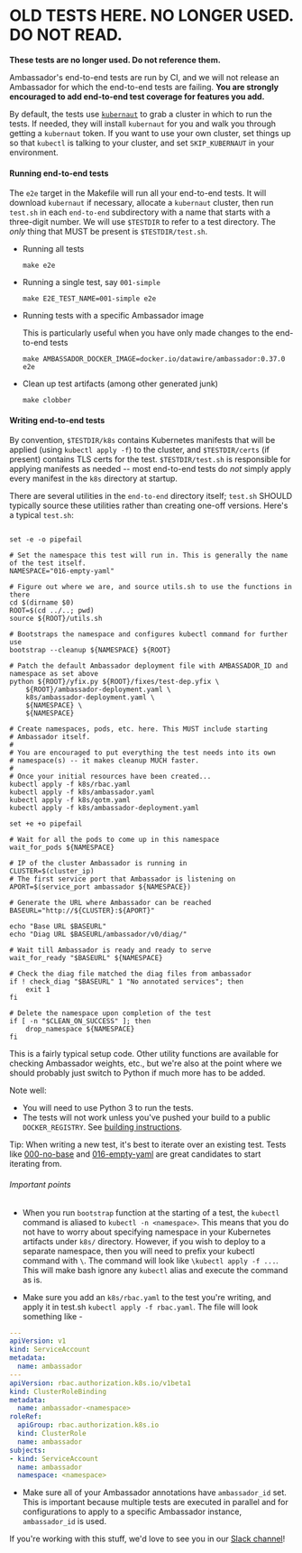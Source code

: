 # OLD TESTS HERE. NO LONGER USED. DO NOT READ.

**These tests are no longer used. Do not reference them.**

Ambassador's end-to-end tests are run by CI, and we will not release an Ambassador for which the end-to-end tests are failing. **You are strongly encouraged to add end-to-end test coverage for features you add.** 

By default, the tests use [`kubernaut`](https://kubernaut.io/) to grab a cluster in which to run the tests. If needed, they will install `kubernaut` for you and walk you through getting a `kubernaut` token. If you want to use your own cluster, set things up so that `kubectl` is talking to your cluster, and set `SKIP_KUBERNAUT` in your environment.

#### Running end-to-end tests

The `e2e` target in the Makefile will run all your end-to-end tests.
It will download `kubernaut` if necessary, allocate a `kubernaut` cluster, then run `test.sh` in each `end-to-end` subdirectory with a name that starts with a three-digit number. We will use `$TESTDIR` to refer to a test directory. The _only_ thing that MUST be present is `$TESTDIR/test.sh`.

- Running all tests

  ```
  make e2e
  ```
  
- Running a single test, say `001-simple`

  ```
  make E2E_TEST_NAME=001-simple e2e
  ```

- Running tests with a specific Ambassador image

  This is particularly useful when you have only made changes to the end-to-end tests

  ```
  make AMBASSADOR_DOCKER_IMAGE=docker.io/datawire/ambassador:0.37.0 e2e
  ```

- Clean up test artifacts (among other generated junk)
  ```
  make clobber
  ```

#### Writing end-to-end tests

By convention, `$TESTDIR/k8s` contains Kubernetes manifests that will be applied (using `kubectl apply -f`) to the cluster, and `$TESTDIR/certs` (if present) contains TLS certs for the test. `$TESTDIR/test.sh` is responsible for applying manifests as needed -- most end-to-end tests do _not_ simply apply every manifest in the `k8s` directory at startup.

There are several utilities in the `end-to-end` directory itself; `test.sh` SHOULD typically source these utilities rather than creating one-off versions. Here's a typical `test.sh`:

```shell

set -e -o pipefail

# Set the namespace this test will run in. This is generally the name of the test itself.
NAMESPACE="016-empty-yaml"

# Figure out where we are, and source utils.sh to use the functions in there
cd $(dirname $0)
ROOT=$(cd ../..; pwd)
source ${ROOT}/utils.sh

# Bootstraps the namespace and configures kubectl command for further use
bootstrap --cleanup ${NAMESPACE} ${ROOT}

# Patch the default Ambassador deployment file with AMBASSADOR_ID and namespace as set above
python ${ROOT}/yfix.py ${ROOT}/fixes/test-dep.yfix \
    ${ROOT}/ambassador-deployment.yaml \
    k8s/ambassador-deployment.yaml \
    ${NAMESPACE} \
    ${NAMESPACE}

# Create namespaces, pods, etc. here. This MUST include starting 
# Ambassador itself.
#
# You are encouraged to put everything the test needs into its own 
# namespace(s) -- it makes cleanup MUCH faster.
#
# Once your initial resources have been created...
kubectl apply -f k8s/rbac.yaml
kubectl apply -f k8s/ambassador.yaml
kubectl apply -f k8s/qotm.yaml
kubectl apply -f k8s/ambassador-deployment.yaml

set +e +o pipefail

# Wait for all the pods to come up in this namespace
wait_for_pods ${NAMESPACE}

# IP of the cluster Ambassador is running in
CLUSTER=$(cluster_ip)
# The first service port that Ambassador is listening on
APORT=$(service_port ambassador ${NAMESPACE})

# Generate the URL where Ambassador can be reached
BASEURL="http://${CLUSTER}:${APORT}"

echo "Base URL $BASEURL"
echo "Diag URL $BASEURL/ambassador/v0/diag/"

# Wait till Ambassador is ready and ready to serve
wait_for_ready "$BASEURL" ${NAMESPACE}

# Check the diag file matched the diag files from ambassador
if ! check_diag "$BASEURL" 1 "No annotated services"; then
    exit 1
fi

# Delete the namespace upon completion of the test
if [ -n "$CLEAN_ON_SUCCESS" ]; then
    drop_namespace ${NAMESPACE}
fi
```

This is a fairly typical setup code. Other utility functions are available for checking Ambassador weights, etc., but we're also at the point where we should probably just switch to Python if much more has to be added.

Note well:
- You will need to use Python 3 to run the tests.
- The tests will not work unless you've pushed your build to a public `DOCKER_REGISTRY`. See [building instructions](../BUILDING.md).

Tip:
When writing a new test, it's best to iterate over an existing test. Tests like [000-no-base](1-parallel/000-no-base/test.sh) and [016-empty-yaml](1-parallel/016-empty-yaml/test.sh) are great candidates to start iterating from.

###### Important points
- When you run `bootstrap` function at the starting of a test, the `kubectl` command is aliased to `kubectl -n <namespace>`. This means that you do not have to worry about specifying namespace in your Kubernetes artifacts under `k8s/` directory. However, if you wish to deploy to a separate namespace, then you will need to prefix your kubectl command with `\`. The command will look like `\kubectl apply -f ...`. This will make bash ignore any `kubectl` alias and execute the command as is. 

- Make sure you add an `k8s/rbac.yaml` to the test you're writing, and apply it in test.sh `kubectl apply -f rbac.yaml`. The file will look something like -
```yaml
---
apiVersion: v1
kind: ServiceAccount
metadata:
  name: ambassador
---
apiVersion: rbac.authorization.k8s.io/v1beta1
kind: ClusterRoleBinding
metadata:
  name: ambassador-<namespace>
roleRef:
  apiGroup: rbac.authorization.k8s.io
  kind: ClusterRole
  name: ambassador
subjects:
- kind: ServiceAccount
  name: ambassador
  namespace: <namespace>
```

- Make sure all of your Ambassador annotations have `ambassador_id` set. This is important because multiple tests are executed in parallel and for configurations to apply to a specific Ambassador instance, `ambassador_id` is used.

If you're working with this stuff, we'd love to see you in our [Slack channel](https://d6e.co/slack)!
